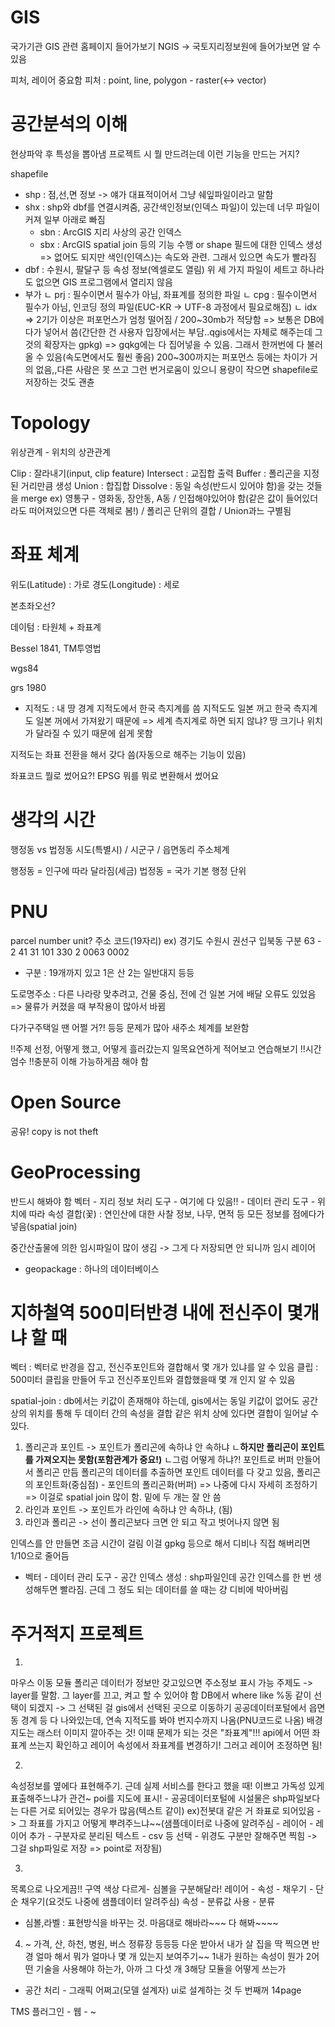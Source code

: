 # GIS
국가기관 GIS 관련 홈페이지 들어가보기
NGIS -> 국토지리정보원에 들어가보면 알 수 있음

피처, 레이어 중요함
피처 : point, line, polygon - raster(<-> vector)

# 공간분석의 이해
현상파악 후 특성을 뽑아냄
프로젝트 시 뭘 만드려는데 이런 기능을 만드는 거지?

shapefile
- shp : 점,선,면 정보 -> 얘가 대표적이어서 그냥 쉐잎파일이라고 말함
- shx : shp와 dbf를 연결시켜줌, 공간색인정보(인덱스 파일)이 있는데 너무 파일이 커져 일부 아래로 빠짐
    - sbn : ArcGIS 지리 사상의 공간 인덱스
    - sbx : ArcGIS spatial join 등의 기능 수행 or shape 필드에 대한 인덱스 생성
    => 없어도 되지만 색인(인덱스)는 속도와 관련. 그래서 있으면 속도가 빨라짐
- dbf : 수원시, 팔달구 등 속성 정보(엑셀로도 열림)
위 세 가지 파일이 세트고 하나라도 없으면 GIS 프로그램에서 열리지 않음
- 부가
ㄴ prj : 필수이면서 필수가 아님, 좌표계를 정의한 파일
ㄴ cpg : 필수이면서 필수가 아님, 인코딩 정의 파일(EUC-KR -> UTF-8 과정에서 필요로해짐)
ㄴ idx
=> 2기가 이상은 퍼포먼스가 엄청 떨어짐 / 200~30mb가 적당함
=> 보통은 DB에다가 넣어서 씀(간단한 건 사용자 입장에서는 부담..qgis에서는 자체로 해주는데 그것의 확장자는 gpkg)
=> gqkg에는 다 집어넣을 수 있음. 그래서 한꺼번에 다 불러올 수 있음(속도면에서도 훨씬 좋음) 200~300까지는 퍼포먼스 등에는 차이가 거의 없음,,다른 사람은 못 쓰고 그런 번거로움이 있으니 용량이 작으면 shapefile로 저장하는 것도 괜츈

# Topology
위상관계 - 위치의 상관관계

Clip : 잘라내기(input, clip feature)
Intersect : 교집합 출력
Buffer : 폴리곤을 지정된 거리만큼 생성
Union : 합집합
Dissolve : 동일 속성(반드시 있어야 함)을 갖는 것들을 merge ex) 영통구 - 영화동, 장안동, A동 / 인접해야있어야 함(같은 값이 들어있더라도 떠어져있으면 다른 객체로 봄!) / 폴리곤 단위의 결합 / Union과느 구별됨

# 좌표 체계
위도(Latitude) : 가로
경도(Longitude) : 세로

본초좌오선?

데이텀 : 타원체 + 좌표계

Bessel 1841, TM투영법

wgs84

grs 1980

* 지적도 : 내 땅 경계
지적도에서 한국 측지계를 씀
지적도도 일본 꺼고 한국 측지계도 일본 꺼에서 가져왔기 때문에
=> 세계 측지계로 하면 되지 않냐? 땅 크기나 위치가 달라질 수 있기 때문에 쉽게 못함

지적도는 좌표 전환을 해서 갖다 씀(자동으로 해주는 기능이 있음)

좌표코드 뭘로 썼어요?! EPSG 뭐를 뭐로 변환해서 썼어요

# 생각의 시간
행정동 vs 법정동
시도(특별시) / 시군구 / 읍면동리
주소체계

행정동 = 인구에 따라 달라짐(세금)
법정동 = 국가 기본 행정 단위

# PNU
parcel number unit?
주소 코드(19자리)
ex) 경기도  수원시  권선구  입북동   구분   63  -   2
    41      31      101     330     2    0063    0002
* 구분 : 19개까지 있고 1은 산 2는 일반대지 등등

도로명주소 : 다른 나라랑 맞추려고, 건물 중심, 전에 건 일본 거에 배달 오류도 있었음
=> 물류가 커졌을 때 부작용이 많아서 바뀜

다가구주택일 땐 어쩔 거?! 등등 문제가 많아 새주소 체계를 보완함

!!주제 선정, 어떻게 했고, 어떻게 흘러갔는지 일목요연하게 적어보고 연습해보기
!!시간엄수
!!충분히 이해 가능하게끔 해야 함

# Open Source
공유! copy is not theft

# GeoProcessing
반드시 해봐야 함
벡터 - 지리 정보 처리 도구 - 여기에 다 있음!!
     - 데이터 관리 도구   - 위치에 따라 속성 결합(꽃) : 연인산에 대한 사찰 정보, 나무, 면적 등 모든 정보를 점에다가 넣음(spatial join)

중간산출물에 의한 임시파일이 많이 생김 -> 그게 다 저장되면 안 되니까 임시 레이어

* geopackage : 하나의 데이터베이스

# 지하철역 500미터반경 내에 전신주이 몇개냐 할 때
벡터 : 벡터로 반경을 잡고, 전신주포인트와 결합해서 몇 개가 있냐를 알 수 있음
클립 : 500미터 클립을 만들어 두고 전신주포인트와 결합했을때 몇 개 인지 알 수 있음

spatial-join : db에서는 키값이 존재해야 하는데, gis에서는 동일 키값이 없어도 공간상의 위치를 통해 두 데이터 간의 속성을 결합
같은 위치 상에 있다면 결합이 일어날 수 있다.
1) 폴리곤과 포인트 -> 포인트가 폴리곤에 속하냐 안 속하냐 
ㄴ**하지만 폴리곤이 포인트를 가져오지는 못함(포함관계가 중요!)**
ㄴ그럼 어떻게 하냐?! 포인트로 버퍼 만들어서 폴리곤 만듬 폴리곤의 데이터를 추출하면 포인트 데이터를 다 갖고 있음, 폴리곤의 포인트화(중심점) - 포인트의 폴리곤화(버퍼) => 나중에 다시 자세히 조정하기
=> 이걸로 spatial join 많이 함. 밑에 두 개는 잘 안 씀
2) 라인과 포인트 -> 포인트가 라인에 속하냐 안 속하냐, (됨)
3) 라인과 폴리곤 -> 선이 폴리곤보다 크면 안 되고 작고 벗어나지 않면 됨

인덱스를 안 만들면 조금 시간이 걸림
이걸 gpkg 등으로 해서 디비나 직접 해버리면 1/10으로 줄어듬

* 벡터 - 데이터 관리 도구 - 공간 인덱스 생성 : shp파일인데 공간 인덱스를 한 번 생성해두면 빨라짐. 근데 그 정도 되는 데이터를 쓸 때는 걍 디비에 박아버림

# 주거적지 프로젝트

1)
마우스 이동 모듈
폴리곤 데이터가 정보만 갖고있으면 주소정보 표시 가능
주제도 -> layer를 말함. 그 layer를 끄고, 켜고 할 수 있어야 함
DB에서 where like %동 같이 선택이 되겠지 -> 그 선택된 걸 gis에서 선택된 곳으로 이동하기
공공데이터포털에서 읍면동 경계 등 다 나와있는데, 연속 지적도를 봐야 번지수까지 나옴(PNU코드로 나옴)
배경지도는 래스터 이미지 깔아주는 것! 이때 문제가 되는 것은 "좌표계"!!! api에서 어떤 좌표계 쓰는지 확인하고 레이어 속성에서 좌표계를 변경하기! 그러고 레이어 조정하면 됨!

2)
속성정보를 옆에다 표현해주기. 근데 실제 서비스를 한다고 했을 때! 이쁘고 가독성 있게 표출해주느냐가 관건~
poi를 지도에 표시! - 공공데이터포털에 시설물은 shp파일보다는 다른 거로 되어있는 경우가 많음(텍스트 같이) ex)전봇대 같은 거 좌표로 되어있음 -> 그 좌표를 가지고 어떻게 뿌려주느냐~~(샘플데이터로 나중에 알려주심 - 레이어 - 레이어 추가 - 구분자로 분리된 텍스트 - csv 등 선택 - 위경도 구분만 잘해주면 찍힘 -> 그걸 shp파일로 저장 => point로 저장됨)

3)
목록으로 나오게끔!!
구역 색상 다르게- 심볼을 구분해달라! 레이어 - 속성 - 채우기 - 단순 채우기(요것도 나중에 샘플데이터 알려주심)
속성 - 분류값 사용 - 분류

* 심볼,라벨 : 표현방식을 바꾸는 것. 마음대로 해바라~~~ 다 해봐~~~~

4) ~
가격, 산, 하천, 병원, 버스 정류장 등등등 다운 받아서 내가 살 집을 딱 찍으면 반경 얼마 해서 뭐가 얼마나 몇 개 있는지 보여주기~~
1내가 원하는 속성이 뭔가
2어떤 기술을 사용해야 하는가, 아까 그 다섯 개
3해당 모듈을 어떻게 쓰는가

* 공간 처리 - 그래픽 어쩌고(모델 설계자)
ui로 설계하는 것
두 번째꺼 14page

TMS 플러그인 - 웹 - ~